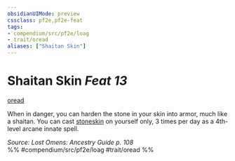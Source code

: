 ```yaml
---
obsidianUIMode: preview
cssclass: pf2e,pf2e-feat
tags:
- compendium/src/pf2e/loag
- trait/oread
aliases: ["Shaitan Skin"]
---
```

# Shaitan Skin  *Feat 13*  
[oread](/rules/traits/oread-b2.md)  


When in danger, you can harden the stone in your skin into armor, much like a shaitan. You can cast [stoneskin](/compendium/spells/stoneskin.md) on yourself only, 3 times per day as a 4th-level arcane innate spell.

*Source: Lost Omens: Ancestry Guide p. 108*  
%% #compendium/src/pf2e/loag #trait/oread %%